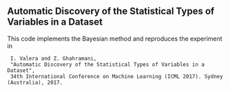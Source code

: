 Automatic Discovery of the Statistical Types of Variables in a Dataset
---------------------------------------------------------

This code implements the Bayesian method and reproduces the experiment in 

     I. Valera and Z. Ghahramani, 
     "Automatic Discovery of the Statistical Types of Variables in a Dataset", 
     34th International Conference on Machine Learning (ICML 2017). Sydney (Australia), 2017.

